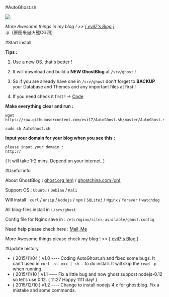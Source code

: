 #AutoGhost.sh

![](http://evil7.net/content/images/2015/11/AutoGhostLogo.jpg)

*More Awesome things in my blog ! >> [[ evil7's Blog ]](http://evil7.net)* :p（原图来自火熊CG网）


#Start install

**Tips :**

1. Use a new OS. that's better !

2. It will download and build a **NEW GhostBlog** at `/srv/ghost` !

3. So if you are already have one in `/srv/ghost` don't forget to **BACKUP** your Database and Themes and any important files at first !

4. If you need check it first ! → <a href="https://raw.githubusercontent.com/evil7/AutoGhost.sh/master/AutoGhost.sh" target="blank">Code</a>

**Make everything clear and run :**

```
wget https://raw.githubusercontent.com/evil7/AutoGhost.sh/master/AutoGhost.sh

sudo sh AutoGhost.sh
```

**Input your domain for your blog when you see this :**

```
please input your domain :
http://
```

( It will take 1-2 mins. Depend on your internet. )

#Useful info

About GhostBlog : [ghost.org (en)](http://ghost.org) / [ghostchina.com (cn)](http://ghostchina.com)

Support OS : `Ubuntu` / `Debian` / `Kali`

Will install : `curl` / `unzip` / `Nodejs` / `npm` / `SQLite3` / `Nginx` / `forever` / `watchdog`

All blog-files install in : `/srv/ghost`

Config file for Nginx save in : `/etc/nginx/sites-available/ghost.config`

Need help please check here : [Mail_Me](mailto:ljokerp@sina.com?subject=AutoGhost_feedback)

More Awesome things please check my blog ! >> [[ evil7's Blog ]](http://evil7.net)

#Update history

* ( 2015/11/04 ) v1.0 ---- Coding AutoGhost.sh and fixed some bugs. It can't used in `curl -sL xxx | sh -` to do install. It will skip the `read -p` when running.
* ( 2015/11/10 ) v1.1 ---- Fix a little bug and now ghost suppost nodejs-0.12 so let's use 0.12. ( 11:27 Happy 1111 day! )
* ( 2015/12/10 ) v1.2 ---- Change to install nodejs 4.x for ghostblog. Fix a mistake and some commands.
